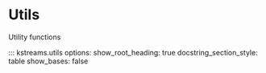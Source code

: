 # Utils

Utility functions

::: kstreams.utils
    options:
        show_root_heading: true
        docstring_section_style: table
        show_bases: false
